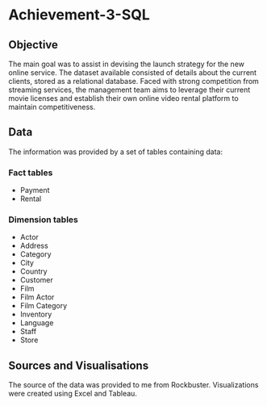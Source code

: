 # Achievement-3-SQL

## Objective
The main goal was to assist in devising the launch strategy for the new online service. The dataset available consisted of details about the current clients, stored as a relational database. 
Faced with strong competition from streaming services, the management team aims to leverage their current movie licenses and establish their own online video rental platform to maintain competitiveness.



## Data
The information was provided by a set of tables containing data:


### Fact tables
* Payment
* Rental

### Dimension tables
* Actor
* Address
* Category
* City
* Country
* Customer
* Film
* Film Actor
* Film Category
* Inventory
* Language
* Staff
* Store

## Sources and Visualisations
The source of the data was provided to me from Rockbuster. Visualizations were created using Excel and Tableau.

